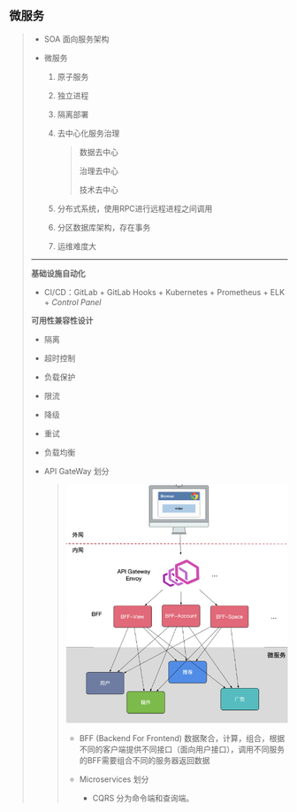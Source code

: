 ## 微服务

> - SOA 面向服务架构
>
> - 微服务
>
>   1. 原子服务
>
>   2. 独立进程
>
>   3. 隔离部署
>
>   4. 去中心化服务治理
>
>      > 数据去中心
>      >
>      > 治理去中心
>      >
>      > 技术去中心
>
>   5. 分布式系统，使用RPC进行远程进程之间调用
>   6. 分区数据库架构，存在事务
>   7. 运维难度大
>
> ---
>
> **基础设施自动化**
>
> - CI/CD：GitLab + GitLab Hooks + Kubernetes + Prometheus + ELK + *Control Panel*
>
> **可用性兼容性设计**
>
> - 隔离
>
> - 超时控制
>
> - 负载保护
>
> - 限流
>
> - 降级
>
> - 重试
>
> - 负载均衡
>
> - API GateWay 划分
>
>   > <img src="img/image-20220519223601871.png" alt="image-20220519223601871" style="zoom:67%;" /> 
>   >
>   > - BFF (Backend For Frontend) 数据聚合，计算，组合，根据不同的客户端提供不同接口（面向用户接口），调用不同服务的BFF需要组合不同的服务器返回数据
>   >
>   > - Microservices 划分
>   >
>   >   - CQRS 分为命令端和查询端。
>   >
>   >   